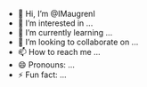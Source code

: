 - 👋 Hi, I’m @IMaugrenI
- 👀 I’m interested in ...
- 🌱 I’m currently learning ...
- 💞️ I’m looking to collaborate on ...
- 📫 How to reach me ...
- 😄 Pronouns: ...
- ⚡ Fun fact: ...

<!---
IMaugrenI/IMaugrenI is a ✨ special ✨ repository because its `README.md` (this file) appears on your GitHub profile.
You can click the Preview link to take a look at your changes.
--->
